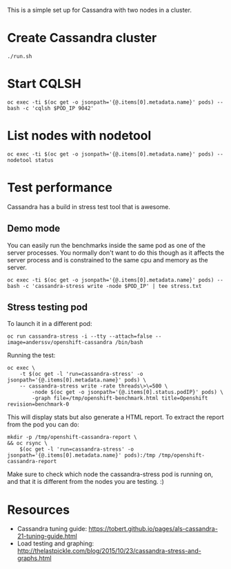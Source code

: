 This is a simple set up for Cassandra with two nodes in a cluster.

# Create Cassandra cluster

    ./run.sh

# Start CQLSH

    oc exec -ti $(oc get -o jsonpath='{@.items[0].metadata.name}' pods) -- bash -c 'cqlsh $POD_IP 9042'

# List nodes with nodetool

    oc exec -ti $(oc get -o jsonpath='{@.items[0].metadata.name}' pods) -- nodetool status

# Test performance

Cassandra has a build in stress test tool that is awesome.

## Demo mode

You can easily run the benchmarks inside the same pod as one of the server processes. You normally don't want to do this though as it affects the server process and is constrained to the same cpu and memory as the server.

    oc exec -ti $(oc get -o jsonpath='{@.items[0].metadata.name}' pods) -- bash -c 'cassandra-stress write -node $POD_IP' | tee stress.txt

## Stress testing pod
To launch it in a different pod:

    oc run cassandra-stress -i --tty --attach=false --image=anderssv/openshift-cassandra /bin/bash

Running the test:
    
    oc exec \
        -t $(oc get -l 'run=cassandra-stress' -o jsonpath='{@.items[0].metadata.name}' pods) \
        -- cassandra-stress write -rate threads\>\=500 \
            -node $(oc get -o jsonpath='{@.items[0].status.podIP}' pods) \
            -graph file=/tmp/openshift-benchmark.html title=Openshift revision=benchmark-0

This will display stats but also generate a HTML report. To extract the report from the pod you can do:

    mkdir -p /tmp/openshift-cassandra-report \
    && oc rsync \
        $(oc get -l 'run=cassandra-stress' -o jsonpath='{@.items[0].metadata.name}' pods):/tmp /tmp/openshift-cassandra-report

Make sure to check which node the cassandra-stress pod is running on, and that it is different from the nodes you are testing. :)

# Resources

- Cassandra tuning guide: https://tobert.github.io/pages/als-cassandra-21-tuning-guide.html
- Load testing and graphing: http://thelastpickle.com/blog/2015/10/23/cassandra-stress-and-graphs.html